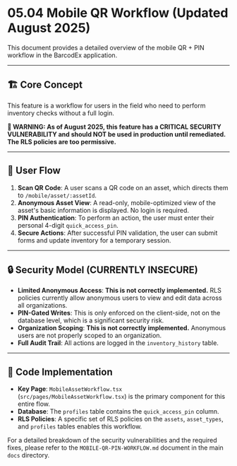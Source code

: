 # 05.04 Mobile QR Workflow (Updated August 2025)

This document provides a detailed overview of the mobile QR + PIN workflow in the BarcodEx application.

---

## 🏗️ **Core Concept**

This feature is a workflow for users in the field who need to perform inventory checks without a full login.

**🚨 WARNING: As of August 2025, this feature has a CRITICAL SECURITY VULNERABILITY and should NOT be used in production until remediated. The RLS policies are too permissive.**

---

## 🔑 **User Flow**

1.  **Scan QR Code**: A user scans a QR code on an asset, which directs them to `/mobile/asset/:assetId`.
2.  **Anonymous Asset View**: A read-only, mobile-optimized view of the asset's basic information is displayed. No login is required.
3.  **PIN Authentication**: To perform an action, the user must enter their personal 4-digit `quick_access_pin`.
4.  **Secure Actions**: After successful PIN validation, the user can submit forms and update inventory for a temporary session.

---

## 🔒 **Security Model (CURRENTLY INSECURE)**

-   **Limited Anonymous Access**: **This is not correctly implemented.** RLS policies currently allow anonymous users to view and edit data across all organizations.
-   **PIN-Gated Writes**: This is only enforced on the client-side, not on the database level, which is a significant security risk.
-   **Organization Scoping**: **This is not correctly implemented.** Anonymous users are not properly scoped to an organization.
-   **Full Audit Trail**: All actions are logged in the `inventory_history` table.

---

## 📂 **Code Implementation**

-   **Key Page**: `MobileAssetWorkflow.tsx` (`src/pages/MobileAssetWorkflow.tsx`) is the primary component for this entire flow.
-   **Database**: The `profiles` table contains the `quick_access_pin` column.
-   **RLS Policies**: A specific set of RLS policies on the `assets`, `asset_types`, and `profiles` tables enables this workflow.

For a detailed breakdown of the security vulnerabilities and the required fixes, please refer to the `MOBILE-QR-PIN-WORKFLOW.md` document in the main `docs` directory.

